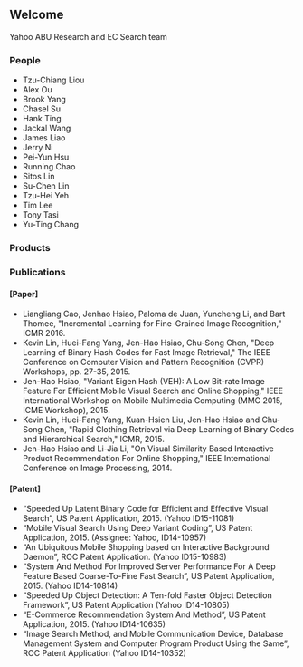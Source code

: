 ## Welcome 

Yahoo ABU Research and EC Search team

### People
- Tzu-Chiang Liou
- Alex Ou
- Brook Yang
- Chasel Su
- Hank Ting
- Jackal Wang
- James Liao
- Jerry Ni
- Pei-Yun Hsu
- Running Chao
- Sitos Lin
- Su-Chen Lin
- Tzu-Hei Yeh
- Tim Lee
- Tony Tasi
- Yu-Ting Chang

### Products 

### Publications
#### [Paper]
- Liangliang Cao, Jenhao Hsiao, Paloma de Juan, Yuncheng Li, and Bart Thomee, "Incremental Learning for Fine-Grained Image Recognition," ICMR 2016.
- Kevin Lin, Huei-Fang Yang, Jen-Hao Hsiao, Chu-Song Chen, "Deep Learning of Binary Hash Codes for Fast Image Retrieval," The IEEE Conference on Computer Vision and Pattern Recognition (CVPR) Workshops,  pp. 27-35, 2015.
- Jen-Hao Hsiao, "Variant Eigen Hash (VEH): A Low Bit-rate Image Feature For Efficient Mobile Visual Search and Online Shopping," IEEE International Workshop on Mobile Multimedia Computing (MMC 2015, ICME Workshop), 2015.
- Kevin Lin, Huei-Fang Yang, Kuan-Hsien Liu, Jen-Hao Hsiao and Chu-Song Chen, "Rapid Clothing Retrieval via Deep Learning of Binary Codes and Hierarchical Search," ICMR, 2015.
- Jen-Hao Hsiao and Li-Jia Li, "On Visual Similarity Based Interactive Product Recommendation For Online Shopping," IEEE International Conference on Image Processing, 2014.
#### [Patent]
- “Speeded Up Latent Binary Code for Efficient and Effective Visual Search”, US Patent Application, 2015. (Yahoo ID15-11081)
- “Mobile Visual Search Using Deep Variant Coding”, US Patent Application, 2015. (Assignee: Yahoo, ID14-10957)
- “An Ubiquitous Mobile Shopping based on Interactive Background Daemon”, ROC Patent Application. (Yahoo ID15-10983)
- “System And Method For Improved Server Performance For A Deep Feature Based Coarse-To-Fine Fast Search”, US Patent Application, 2015. (Yahoo ID14-10814)
- “Speeded Up Object Detection: A Ten-fold Faster Object Detection Framework”, US Patent Application (Yahoo  ID14-10805)
- “E-Commerce Recommendation System And Method”, US Patent Application, 2015. (Yahoo ID14-10635)
- “Image Search Method, and Mobile Communication Device, Database Management System and Computer Program Product Using the Same”, ROC Patent Application (Yahoo ID14-10352)

